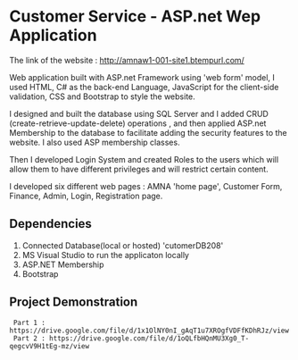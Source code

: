 # Customer Service - ASP.net Wep Application

The link of the website : http://amnaw1-001-site1.btempurl.com/

Web application built with ASP.net Framework using 'web form' model,
I used HTML, C# as the back-end Language, JavaScript for the client-side validation, CSS and Bootstrap to style the website.

I designed and built the database using SQL Server and I added CRUD (create-retrieve-update-delete) operations ,
and then applied ASP.net Membership to the database to facilitate adding the security features to the website.
I also used ASP membership classes.

Then I developed Login System and created Roles to the users which will allow them to have different privileges and will restrict certain content.

I developed six different web pages : AMNA 'home page', Customer Form, Finance, Admin, Login, Registration page.

## Dependencies

1. Connected Database(local or hosted) 'cutomerDB208'
2. MS Visual Studio to run the applicaton locally 
3. ASP.NET Membership
4. Bootstrap

## Project Demonstration

     Part 1 : https://drive.google.com/file/d/1x1OlNY0nI_gAqT1u7XROgfVDFfKDhRJz/view
     Part 2 : https://drive.google.com/file/d/1oQLfbHQnMU3Xg0_T-qegcvV9H1tEg-mz/view


 